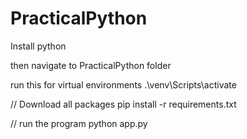 # PracticalPython

Install python

then navigate to PracticalPython folder

run this for virtual environments
.\venv\Scripts\activate

// Download all packages
pip install -r requirements.txt


// run the program
python app.py